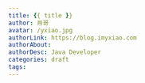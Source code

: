 ```yaml
---
title: {{ title }}
author: 肖哥
avatar: /yxiao.jpg
authorLink: https://blog.imyxiao.com
authorAbout: 
authorDesc: Java Developer
categories: draft
tags:
---
```

